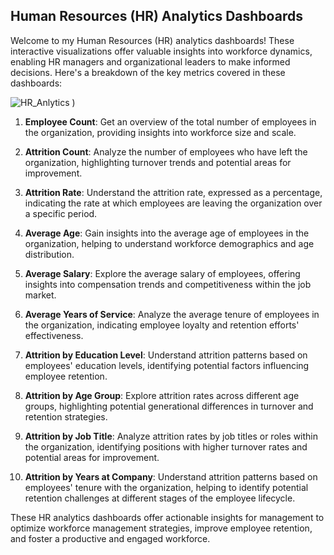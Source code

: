 ## Human Resources (HR) Analytics Dashboards

Welcome to my Human Resources (HR) analytics dashboards! These interactive visualizations offer valuable insights into workforce dynamics, enabling HR managers and organizational leaders to make informed decisions. Here's a breakdown of the key metrics covered in these dashboards:

![HR_Anlytics](https://github.com/Hemant190894/main/assets/145144520/653819cf-8bcb-463f-820c-773aa9408abd)
)

1. **Employee Count**: Get an overview of the total number of employees in the organization, providing insights into workforce size and scale.

2. **Attrition Count**: Analyze the number of employees who have left the organization, highlighting turnover trends and potential areas for improvement.

3. **Attrition Rate**: Understand the attrition rate, expressed as a percentage, indicating the rate at which employees are leaving the organization over a specific period.

4. **Average Age**: Gain insights into the average age of employees in the organization, helping to understand workforce demographics and age distribution.

5. **Average Salary**: Explore the average salary of employees, offering insights into compensation trends and competitiveness within the job market.

6. **Average Years of Service**: Analyze the average tenure of employees in the organization, indicating employee loyalty and retention efforts' effectiveness.

7. **Attrition by Education Level**: Understand attrition patterns based on employees' education levels, identifying potential factors influencing employee retention.

8. **Attrition by Age Group**: Explore attrition rates across different age groups, highlighting potential generational differences in turnover and retention strategies.

9. **Attrition by Job Title**: Analyze attrition rates by job titles or roles within the organization, identifying positions with higher turnover rates and potential areas for improvement.

10. **Attrition by Years at Company**: Understand attrition patterns based on employees' tenure with the organization, helping to identify potential retention challenges at different stages of the employee lifecycle.

These HR analytics dashboards offer actionable insights for management to optimize workforce management strategies, improve employee retention, and foster a productive and engaged workforce.
